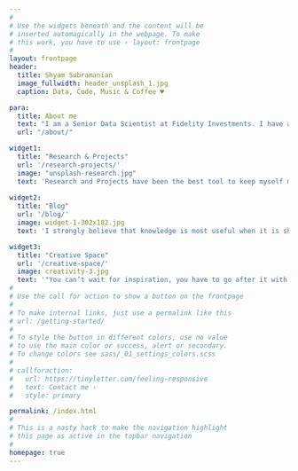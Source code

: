 ```yaml
---
#
# Use the widgets beneath and the content will be
# inserted automagically in the webpage. To make
# this work, you have to use › layout: frontpage
#
layout: frontpage
header:
  title: Shyam Subramanian
  image_fullwidth: header_unsplash_1.jpg
  caption: Data, Code, Music & Coffee ♥

para:
  title: About me
  text: "I am a Senior Data Scientist at Fidelity Investments. I have a Master's degree in Data Science from Worcester Polytechnic Institute and a Bachelor's degree in Computer Science from Anna University. I am passionate about data, programming, and research. Apart from academics, I love music. I play piano & I love to sing."
  url: "/about/"

widget1:
  title: "Research & Projects"
  url: '/research-projects/'
  image: "unsplash-research.jpg"
  text: 'Research and Projects have been the best tool to keep myself motivated and up to date with the state-of-the-art. It also helps me network with other researchers. My research interests are in Natural Language Processing.'
  
widget2:
  title: "Blog"
  url: '/blog/'
  image: widget-1-302x182.jpg
  text: 'I strongly believe that knowledge is most useful when it is shared. It also helps me understand and articulate better. I will also share some of the experiences that I find shareworthy! Follow along :)'

widget3:
  title: "Creative Space"
  url: '/creative-space/'
  image: creativity-3.jpg
  text: '"You can’t wait for inspiration, you have to go after it with a club" - <em>Jack Landon</em>. This space is to inspire myself to create. You can find things that I find creative and inspiring. Surprises await!!'
#
# Use the call for action to show a button on the frontpage
#
# To make internal links, just use a permalink like this
# url: /getting-started/
#
# To style the button in different colors, use no value
# to use the main color or success, alert or secondary.
# To change colors see sass/_01_settings_colors.scss
#
# callforaction:
#   url: https://tinyletter.com/feeling-responsive
#   text: Contact me ›
#   style: primary

permalink: /index.html
#
# This is a nasty hack to make the navigation highlight
# this page as active in the topbar navigation
#
homepage: true
---
```

